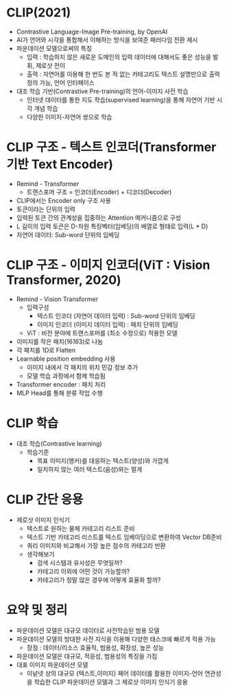 # CLIP(2021)
- Contrastive Language-Image Pre-training, by OpenAI
- AI가 언어와 시각을 통합해서 이해하는 방식을 보여준 패러다임 전환 제시
- 파운데이션 모델으로써의 특징
    - 입력 : 학습하지 않은 새로운 도메인의 입력 데이터에 대해서도 좋은 성능을 발휘, 제로샷 전이
    - 출력 : 자연어를 이용해 한 번도 본 적 없는 카테고리도 텍스트 설명만으로 출력 정의 가능, 언어 인터페이스
- 대조 학습 기반(Contrastive Pre-training)의 언어-이미지 사전 학습
    - 인터넷 데이터를 통한 지도 학습(supervised learning)을 통해 자연어 기반 시각 개념 학습
    - 다양한 이미지-자연어 쌍으로 학습
# CLIP 구조 - 텍스트 인코더(Transformer 기반 Text Encoder)
- Remind - Transformer
    - 트랜스포머 구조 = 인코더(Encoder) + 디코더(Decoder)
- CLIP에서는 Encoder only 구조 사용
- 토큰이라는 단위의 입력
- 입력된 토큰 간의 관계성을 집중하는 Attention 메커니즘으로 구성
- L 길이의 입력 토큰은 D-차원 특징벡터(임베딩)의 배열로 형태로 입력(L * D)
- 자연어 데이터: Sub-word 단위의 임베딩

# CLIP 구조 - 이미지 인코더(ViT : Vision Transformer, 2020)
- Remind - Vision Transformer
    - 입력구성
        - 텍스트 인코더 (자연어 데이터 입력) : Sub-word 단위의 임베딩
        - 이미지 인코더 (이미지 데이터 입력) : 패치 단위의 임베딩
    - ViT : 비전 분야에 트랜스포머를 (최소 수정으로) 적용한 모델
- 이미지를 작은 패치(16*16*3)로 나눔
- 각 패치를 1D로 Flatten
- Learnable position embedding 사용
    - 이미지 내에서 각 패치의 위치 민감 정보 추가
    - 모델 학습 과정에서 함께 학습됨
- Transformer encoder : 패치 처리
- MLP Head를 통해 분류 작업 수행

# CLIP 학습
- 대조 학습(Contrastive learning)
    - 학습기준
        - 목표 이미지(앵커)를 대응하는 텍스트(양성)와 가깝게
        - 일치하지 않는 여러 텍스트(음성)와는 멀게

# CLIP 간단 응용
- 제로샷 이미지 인식기
    - 텍스트로 원하는 물체 카테고리 리스트 준비
    - 텍스트 기반 카테고리 리스트를 텍스트 임베이딩으로 변환하여 Vector DB준비
    - 쿼리 이미지와 비교해서 가장 높은 점수의 카테고리 반환
    - 생각해보기
        - 검색 시스템과 유사성은 무엇일까?
        - 카테고리 이외에 어떤 것이 가능할까?
        - 카테고리가 정말 많은 경우에 어떻게 효율화 할까?

# 요약 및 정리
- 파운데이션 모델은 대규모 데이터로 사전학습된 범용 모델
- 파운데이션 모델의 방대한 사전 지식을 이용해 다양한 태스크에 빠르게 적용 가능
    - 장점 : 데이터/리소스 효율적, 범용성, 확장성, 높은 성능
- 파운데이션 모델은 대규모, 적응성, 범용성의 특징을 가짐
- 대표 이미지 파운데이션 모델
    - 이넡넷 상의 대규모 {텍스트,이미지} 페어 데이터를 활용한 이미지-언어 연관성을 학습한 CLIP 파운데이션 모델과 그 제로샷 이미지 인식기 응용
